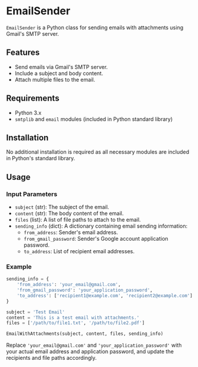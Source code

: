# EmailSender

`EmailSender` is a Python class for sending emails with attachments using Gmail's SMTP server.

## Features

- Send emails via Gmail's SMTP server.
- Include a subject and body content.
- Attach multiple files to the email.

## Requirements

- Python 3.x
- `smtplib` and `email` modules (included in Python standard library)

## Installation

No additional installation is required as all necessary modules are included in Python's standard library.

## Usage

### Input Parameters

- `subject` (str): The subject of the email.
- `content` (str): The body content of the email.
- `files` (list): A list of file paths to attach to the email.
- `sending_info` (dict): A dictionary containing email sending information:
  - `from_address`: Sender's email address.
  - `from_gmail_password`: Sender's Google account application password.
  - `to_address`: List of recipient email addresses.

### Example

```python
sending_info = {
    'from_address': 'your_email@gmail.com',
    'from_gmail_password': 'your_application_password',
    'to_address': ['recipient1@example.com', 'recipient2@example.com']
}

subject = 'Test Email'
content = 'This is a test email with attachments.'
files = ['/path/to/file1.txt', '/path/to/file2.pdf']

EmailWithAttachments(subject, content, files, sending_info)
```

Replace `'your_email@gmail.com'` and `'your_application_password'` with your actual email address and application password, and update the recipients and file paths accordingly.

